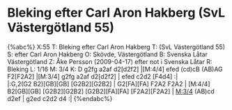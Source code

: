 # Bleking efter Carl Aron Hakberg (SvL Västergötland 55)

{%abc%}
X:55
T: Bleking efter Carl Aron Hakberg
T: (SvL Västergötland 55)
S: efter Carl Aron Hakberg
O: Skövde, Västergötland
B: Svenska Låtar Västergötland
Z: Åke Persson (2009-04-17) efter not i Svenska Låtar
R: Bleking
L: 1/16
M: 3/4
K: D
g2fg a2af d2[d2f2] |[M:4/4] efed (cd)cB (AB)AG F2[F2A2] |[M:3/4] g2fg a2af d2[d2f2] | 
efed c2d2 [F4d4] :|\
|:G,2(G2 B2)[GB][GB] [G2B2][G2B2] | G2[FA][FA] F2A2 F2A2 |
[M:4/4] B2[GB][GB] [G2B2][G2B2] [G2B2][FA][FA] [F2A2][F2A2] | [M:3/4](DEFG) (AB)cd d2ef | g2ed c2d2 d4 :|
{%endabc%}


